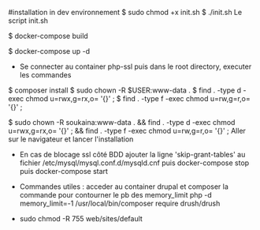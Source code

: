 #installation in dev environnement
$ sudo chmod +x init.sh
$ ./init.sh
Le script init.sh

$ docker-compose build

$ docker-compose up -d

- Se connecter au container php-ssl puis dans le root directory, executer les commandes

$ composer install
$ sudo chown -R $USER:www-data .
$ find . -type d -exec chmod u=rwx,g=rx,o= '{}' \;
$ find . -type f -exec chmod u=rw,g=r,o= '{}' \;

$ sudo chown -R soukaina:www-data . && find . -type d -exec chmod u=rwx,g=rx,o= '{}' \; && find . -type f -exec chmod u=rw,g=r,o= '{}' \;
Aller sur le navigateur et lancer l'installation
- En cas de blocage ssl côté BDD
ajouter la ligne 'skip-grant-tables' au fichier /etc/mysql/mysql.conf.d/mysqld.cnf
puis docker-compose stop puis docker-compose start

- Commandes utiles :
acceder au container drupal et composer la commande pour contourner le pb des memory_limit php -d memory_limit=-1 /usr/local/bin/composer require drush/drush
- sudo chmod -R 755 web/sites/default



